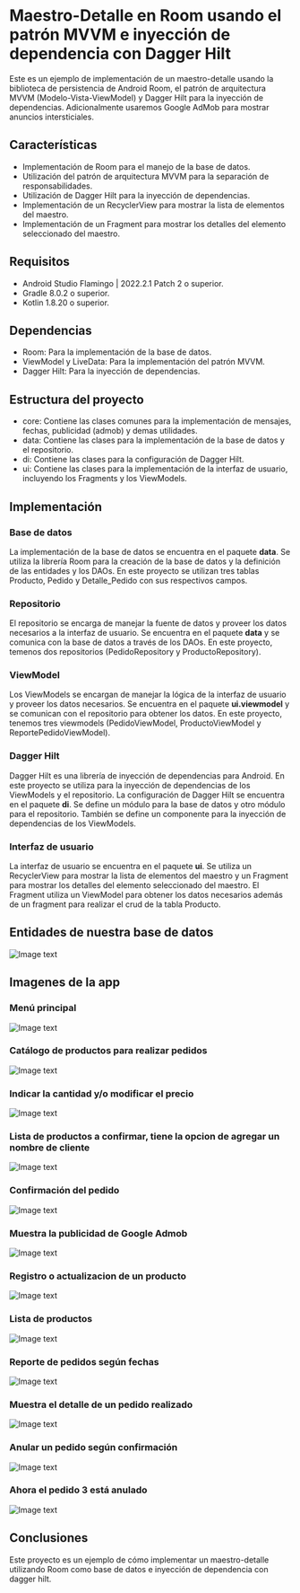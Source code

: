 # Maestro-Detalle en Room usando el patrón MVVM e inyección de dependencia con Dagger Hilt
Este es un ejemplo de implementación de un maestro-detalle usando la biblioteca de persistencia de Android Room, el patrón de arquitectura MVVM (Modelo-Vista-ViewModel) y Dagger Hilt para la inyección de dependencias. Adicionalmente usaremos Google AdMob para mostrar anuncios intersticiales.

## Características

- Implementación de Room para el manejo de la base de datos.
- Utilización del patrón de arquitectura MVVM para la separación de responsabilidades.
- Utilización de Dagger Hilt para la inyección de dependencias.
- Implementación de un RecyclerView para mostrar la lista de elementos del maestro.
- Implementación de un Fragment para mostrar los detalles del elemento seleccionado del maestro.

## Requisitos

- Android Studio Flamingo | 2022.2.1 Patch 2 o superior.
- Gradle 8.0.2 o superior.
- Kotlin 1.8.20 o superior.

## Dependencias

- Room: Para la implementación de la base de datos.
- ViewModel y LiveData: Para la implementación del patrón MVVM.
- Dagger Hilt: Para la inyección de dependencias.

## Estructura del proyecto

- core: Contiene las clases comunes para la implementación de mensajes, fechas, publicidad (admob) y demas utilidades.
- data: Contiene las clases para la implementación de la base de datos y el repositorio.
- di: Contiene las clases para la configuración de Dagger Hilt.
- ui: Contiene las clases para la implementación de la interfaz de usuario, incluyendo los Fragments y los ViewModels.

## Implementación
### Base de datos

La implementación de la base de datos se encuentra en el paquete **data**. Se utiliza la librería Room para la creación de la base de datos y la definición de las entidades y los DAOs. En este proyecto se utilizan tres tablas Producto, Pedido y Detalle_Pedido con sus respectivos campos.

### Repositorio

El repositorio se encarga de manejar la fuente de datos y proveer los datos necesarios a la interfaz de usuario. Se encuentra en el paquete **data** y se comunica con la base de datos a través de los DAOs. En este proyecto, temenos dos repositorios (PedidoRepository y ProductoRepository).

### ViewModel

Los ViewModels se encargan de manejar la lógica de la interfaz de usuario y proveer los datos necesarios. Se encuentra en el paquete **ui.viewmodel** y se comunican con el repositorio para obtener los datos. En este proyecto, tenemos tres viewmodels (PedidoViewModel, ProductoViewModel y ReportePedidoViewModel).
### Dagger Hilt

Dagger Hilt es una librería de inyección de dependencias para Android. En este proyecto se utiliza para la inyección de dependencias de los ViewModels y el repositorio. La configuración de Dagger Hilt se encuentra en el paquete **di**. Se define un módulo para la base de datos y otro módulo para el repositorio. También se define un componente para la inyección de dependencias de los ViewModels.
### Interfaz de usuario

La interfaz de usuario se encuentra en el paquete **ui**. Se utiliza un RecyclerView para mostrar la lista de elementos del maestro y un Fragment para mostrar los detalles del elemento seleccionado del maestro. El Fragment utiliza un ViewModel para obtener los datos necesarios además de un fragment para realizar el crud de la tabla Producto.

## Entidades de nuestra base de datos

![Image text](https://github.com/programadorescs/RoomMaestroDetalle/blob/master/app/src/main/assets/ER_Pedido.png)

## Imagenes de la app

### Menú principal
![Image text](https://github.com/programadorescs/RoomMaestroDetalle/blob/master/app/src/main/assets/Screenshot_20230309_104345_pe.pcs.roommaestrodetalle.jpg)

### Catálogo de productos para realizar pedidos

![Image text](https://github.com/programadorescs/RoomMaestroDetalle/blob/master/app/src/main/assets/Screenshot_20230309_104357_pe.pcs.roommaestrodetalle.jpg)

### Indicar la cantidad y/o modificar el precio

![Image text](https://github.com/programadorescs/RoomMaestroDetalle/blob/master/app/src/main/assets/Screenshot_20230309_104401_pe.pcs.roommaestrodetalle.jpg)

### Lista de productos a confirmar, tiene la opcion de agregar un nombre de cliente
![Image text](https://github.com/programadorescs/RoomMaestroDetalle/blob/master/app/src/main/assets/Screenshot_20230309_104424_pe.pcs.roommaestrodetalle.jpg)

### Confirmación del pedido
![Image text](https://github.com/programadorescs/RoomMaestroDetalle/blob/master/app/src/main/assets/Screenshot_20230309_104446_pe.pcs.roommaestrodetalle.jpg)

### Muestra la publicidad de Google Admob
![Image text](https://github.com/programadorescs/RoomMaestroDetalle/blob/master/app/src/main/assets/Screenshot_20230309_104453_pe.pcs.roommaestrodetalle.jpg)

### Registro o actualizacion de un producto
![Image text](https://github.com/programadorescs/RoomMaestroDetalle/blob/master/app/src/main/assets/Screenshot_20230309_104532_pe.pcs.roommaestrodetalle.jpg)

### Lista de productos
![Image text](https://github.com/programadorescs/RoomMaestroDetalle/blob/master/app/src/main/assets/Screenshot_20230309_104543_pe.pcs.roommaestrodetalle.jpg)

### Reporte de pedidos según fechas
![Image text](https://github.com/programadorescs/RoomMaestroDetalle/blob/master/app/src/main/assets/Screenshot_20230309_104735_pe.pcs.roommaestrodetalle.jpg)

### Muestra el detalle de un pedido realizado
![Image text](https://github.com/programadorescs/RoomMaestroDetalle/blob/master/app/src/main/assets/Screenshot_20230309_104742_pe.pcs.roommaestrodetalle.jpg)

### Anular un pedido según confirmación
![Image text](https://github.com/programadorescs/RoomMaestroDetalle/blob/master/app/src/main/assets/Screenshot_20230309_104755_pe.pcs.roommaestrodetalle.jpg)

### Ahora el pedido 3 está anulado
![Image text](https://github.com/programadorescs/RoomMaestroDetalle/blob/master/app/src/main/assets/Screenshot_20230309_104802_pe.pcs.roommaestrodetalle.jpg)

## Conclusiones

Este proyecto es un ejemplo de cómo implementar un maestro-detalle utilizando Room como base de datos e inyección de dependencia con dagger hilt.
